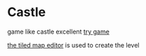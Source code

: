# Castle
game like castle excellent
[try game](https://artur1309.github.io/castle/)

[the tiled map editor](https://www.mapeditor.org/) is used to create the level

